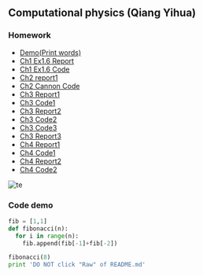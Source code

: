 Computational physics (Qiang Yihua)
-----

### Homework
- [Demo(Print words)](https://github.com/Carl0339887/computationalphysics_N2013301220058/blob/master/homework/Print%20any%20words.md)
- [Ch1 Ex1.6 Report](https://github.com/Carl0339887/computationalphysics_N2013301220058/blob/master/homework/EX1.6.pdf)
- [Ch1 Ex1.6 Code](https://github.com/Carl0339887/computationalphysics_N2013301220058/blob/master/homework/Code_ex_1.6.md)
- [Ch2 report1](https://github.com/Carl0339887/computationalphysics_N2013301220058/blob/master/homework/Ch2_report.pdf)
- [Ch2 Cannon Code](https://github.com/Carl0339887/computationalphysics_N2013301220058/blob/master/homework/CH2code1.md)
- [Ch3 Report1](https://github.com/Carl0339887/computationalphysics_N2013301220058/blob/master/homework/Chap3_report.pdf)
- [Ch3 Code1](https://github.com/Carl0339887/computationalphysics_N2013301220058/blob/master/homework/chap3_code.md)
- [Ch3 Report2](https://github.com/Carl0339887/computationalphysics_N2013301220058/blob/master/homework/Chap3Ex12.pdf)
- [Ch3 Code2](https://github.com/Carl0339887/computationalphysics_N2013301220058/blob/master/homework/Chap3Ex12.md)
- [Ch3 Code3](https://github.com/Carl0339887/computationalphysics_N2013301220058/blob/master/homework/Code_Ex3.26.md)
- [Ch3 Report3](https://github.com/Carl0339887/computationalphysics_N2013301220058/blob/master/homework/Chap_3c.pdf)
- [Ch4 Report1](https://github.com/Carl0339887/computationalphysics_N2013301220058/blob/master/homework/Chap4_ex4.7.pdf)
- [Ch4 Code1](https://github.com/Carl0339887/computationalphysics_N2013301220058/blob/master/homework/Chap4Code1.md)
- [Ch4 Report2](https://github.com/Carl0339887/computationalphysics_N2013301220058/blob/master/homework/Chap4b.pdf)
- [Ch4 Code2](https://github.com/Carl0339887/computationalphysics_N2013301220058/blob/master/homework/Ch_4code2.md)
 

<!--![](http://matplotlib.org/_images/lorenz_attractor.png)-->
![te](https://upload.wikimedia.org/wikipedia/commons/e/ef/Hyperion_false_color.jpg)



<!-- 
![Test](https://github.com/Carl0339887/computationalphysics_N2013301220058/blob/master/homework/2.gif)
ahahhhhhhh
-->

### Code demo
```python
fib = [1,1]
def fibonacci(n):
  for i in range(n):
    fib.append(fib[-1]+fib[-2])

fibonacci(8)
print 'DO NOT click "Raw" of README.md'
```

<!--

I wrote a program to count how many digits and what they are in number $2^{100000}$
```python
a = 2 ** 100000
digit = {}
i = 0
for i in range(0, 10):
    digit[i] = 0


def count_digit(num):
    while num > 0:
        d = num % 10
        num //= 10
        digit[d] += 1
    return digit

count_digit(a)
summation = 0
for i in range(0, 9):
    summation += digit[i]

print digit
print summation
```

>```python
>{0: 2991, 1: 2969, 2: 3068, 3: 3075, 4: 3040, 5: 3015, 6: 2952, 7: 3052, 8: 2932, 9: 3009}
>27094
>```
What a **large** number! There are 2991 zeros, 2969 ones and so on, with a total of 27094 digits! Hopefully, my Mac can cope with it in several seconds, ahahhhhh~~

I wrote the following program to explore the nuance between **pass-by-reference** and **pass-by-value**
```python
def apd(alist):
    alist.append('suffix')
    return


def plus(alist):
    alist = alist + ['suffix']
    return


list = [1,2,3]
plus(list)
print 'result of "+":', list
apd(list)
print 'result of "list.append()":', list

```
>```python
> result of "+": [1, 2, 3]
> result of "list.append()": [1, 2, 3, 'suffix']
>```


### Two minor **mistakes** the teacher made:

 - The  name of the famous package for first-principle calculations is *Vienna Ab-initio Simulation Package* (VASP), but the teacher took it as *WASP*. (I corrected it in the short break between classes by wiping out the front "V" of the stroke of "W" on the black board.)
 
 - The teacher mistook the name of *Phys.Rev.Lett* as "Physics Review Letter", but actually it should be **Physical Review Letters**. If it was not his slip of the tongue, I don't think the teacher have read [*LIGO*'s paper on *Gravitational Waves*](http://journals.aps.org/prl/abstract/10.1103/PhysRevLett.116.061102).
 - The standard pronunciation of LaTeX is ['leitek] but not ['leiteks] or ['la:tek] or [la'tek]. *TeX* should be read the same as *Tech*, moreover, the pronunciation of 'ch' is similar to the part of 'Ach' in German and 'Loch' in Scotch or $\chi$ in Greek. If your terminal is as smart as mine, you can put command '*say LaTeX*' then <*enter*> and you'll get it.(By the way, it can even tell you *Mac OS X* shoud be read as "mac os **ten**")

### My **complaint** about the assessment rule

Though keep training may improve one's skill in programming, I still want to give this uncanny assessment rule, which high lights the **length** in stead of the **quality** of your homework, an inequality: $ln(x-1)>0.$ If you do not understand the inequlity, that means I am right. If you do, then we share the same point of view~
-->
